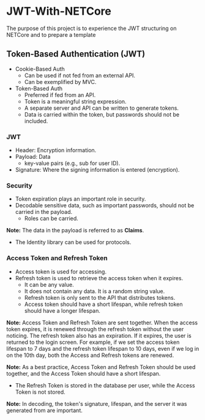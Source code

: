 # JWT-With-NETCore
 The purpose of this project is to experience the JWT structuring on NETCore and to prepare a template

 ## Token-Based Authentication (JWT)
- Cookie-Based Auth
  - Can be used if not fed from an external API.
  - Can be exemplified by MVC.
- Token-Based Auth
  - Preferred if fed from an API.
  - Token is a meaningful string expression.
  - A separate server and API can be written to generate tokens.
  - Data is carried within the token, but passwords should not be included.

### JWT
- Header: Encryption information.
- Payload: Data
  - key-value pairs (e.g., sub for user ID).
- Signature: Where the signing information is entered (encryption).

### Security
- Token expiration plays an important role in security.
- Decodable sensitive data, such as important passwords, should not be carried in the payload.
  - Roles can be carried.

**Note:** The data in the payload is referred to as **Claims**.

- The Identity library can be used for protocols.

### Access Token and Refresh Token
- Access token is used for accessing.
- Refresh token is used to retrieve the access token when it expires.
  - It can be any value.
  - It does not contain any data. It is a random string value.
  - Refresh token is only sent to the API that distributes tokens.
  - Access token should have a short lifespan, while refresh token should have a longer lifespan.

**Note:** Access Token and Refresh Token are sent together. When the access token expires, it is renewed through the refresh token without the user noticing. The refresh token also has an expiration. If it expires, the user is returned to the login screen. For example, if we set the access token lifespan to 7 days and the refresh token lifespan to 10 days, even if we log in on the 10th day, both the Access and Refresh tokens are renewed.

**Note:** As a best practice, Access Token and Refresh Token should be used together, and the Access Token should have a short lifespan.
- The Refresh Token is stored in the database per user, while the Access Token is not stored.

**Note:** In decoding, the token's signature, lifespan, and the server it was generated from are important.

